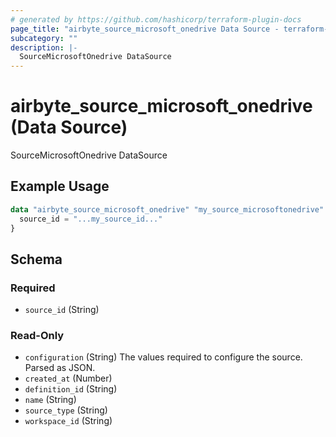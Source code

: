 ```yaml
---
# generated by https://github.com/hashicorp/terraform-plugin-docs
page_title: "airbyte_source_microsoft_onedrive Data Source - terraform-provider-airbyte"
subcategory: ""
description: |-
  SourceMicrosoftOnedrive DataSource
---
```


# airbyte_source_microsoft_onedrive (Data Source)

SourceMicrosoftOnedrive DataSource

## Example Usage

```terraform
data "airbyte_source_microsoft_onedrive" "my_source_microsoftonedrive" {
  source_id = "...my_source_id..."
}
```

<!-- schema generated by tfplugindocs -->
## Schema

### Required

- `source_id` (String)

### Read-Only

- `configuration` (String) The values required to configure the source. Parsed as JSON.
- `created_at` (Number)
- `definition_id` (String)
- `name` (String)
- `source_type` (String)
- `workspace_id` (String)
